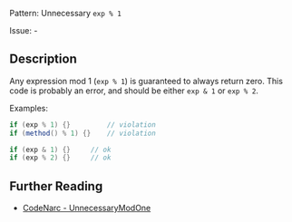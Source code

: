 Pattern: Unnecessary `exp % 1`

Issue: -

## Description

Any expression mod 1 (`exp % 1`) is guaranteed to always return zero. This code is probably an error, and should be either `exp & 1` or `exp % 2`.

Examples:

``` groovy
if (exp % 1) {}         // violation
if (method() % 1) {}    // violation

if (exp & 1) {}     // ok
if (exp % 2) {}     // ok
```

## Further Reading

* [CodeNarc - UnnecessaryModOne](https://codenarc.github.io/CodeNarc/codenarc-rules-unnecessary.html#unnecessarymodone-rule)